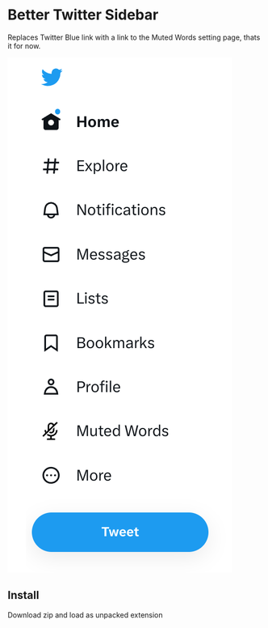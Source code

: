 # Better Twitter Sidebar

Replaces Twitter Blue link with a link to the Muted Words setting page, thats it for now.

![Example Screenshot](https://github.com/tylergets/better-twitter-sidebar/blob/master/example.png?raw=true)

## Install

Download zip and load as unpacked extension